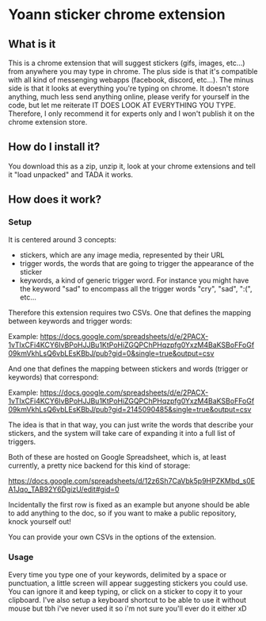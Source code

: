 # Yoann sticker chrome extension

## What is it

This is a chrome extension that will suggest stickers (gifs, images, etc...) from anywhere you may type in chrome. The plus side is that it's compatible with all kind of messenging webapps (facebook, discord, etc...). The minus side is that it looks at everything you're typing on chrome. It doesn't store anything, much less send anything online, please verify for yourself in the code, but let me reiterate IT DOES LOOK AT EVERYTHING YOU TYPE. Therefore, I only recommend it for experts only and I won't publish it on the chrome extension store.

## How do I install it?

You download this as a zip, unzip it, look at your chrome extensions and tell it "load unpacked" and TADA it works.

## How does it work?

### Setup

It is centered around 3 concepts:

- stickers, which are any image media, represented by their URL
- trigger words, the words that are going to trigger the appearance of the sticker
- keywords, a kind of generic trigger word. For instance you might have the keyword "sad" to encompass all the trigger words "cry", "sad", ":(", etc...

Therefore this extension requires two CSVs. One that defines the mapping between keywords and trigger words:

Example: https://docs.google.com/spreadsheets/d/e/2PACX-1vTIxCFi4KCY6IvBPoHJJBu1KtPoHiZGQPChPHqzpfg0YxzM4BaKSBoFFoGf09kmVkhLsQ6vbLEsKBbJ/pub?gid=0&single=true&output=csv

And one that defines the mapping between stickers and words (trigger or keywords) that correspond:

Example: https://docs.google.com/spreadsheets/d/e/2PACX-1vTIxCFi4KCY6IvBPoHJJBu1KtPoHiZGQPChPHqzpfg0YxzM4BaKSBoFFoGf09kmVkhLsQ6vbLEsKBbJ/pub?gid=2145090485&single=true&output=csv


The idea is that in that way, you can just write the words that describe your stickers, and the system will take care of expanding it into a full list of triggers.

Both of these are hosted on Google Spreadsheet, which is, at least currently, a pretty nice backend for this kind of storage:

https://docs.google.com/spreadsheets/d/12z6Sh7CaVbk5p9HPZKMbd_s0EA1Jqo_TAB92Y6DgizU/edit#gid=0

Incidentally the first row is fixed as an example but anyone should be able to add anything to the doc, so if you want to make a public repository, knock yourself out!

You can provide your own CSVs in the options of the extension.

### Usage

Every time you type one of your keywords, delimited by a space or punctuation, a little screen will appear suggesting stickers you could use. You can ignore it and keep typing, or click on a sticker to copy it to your clipboard. I've also setup a keyboard shortcut to be able to use it without mouse but tbh i've never used it so i'm not sure you'll ever do it either xD
